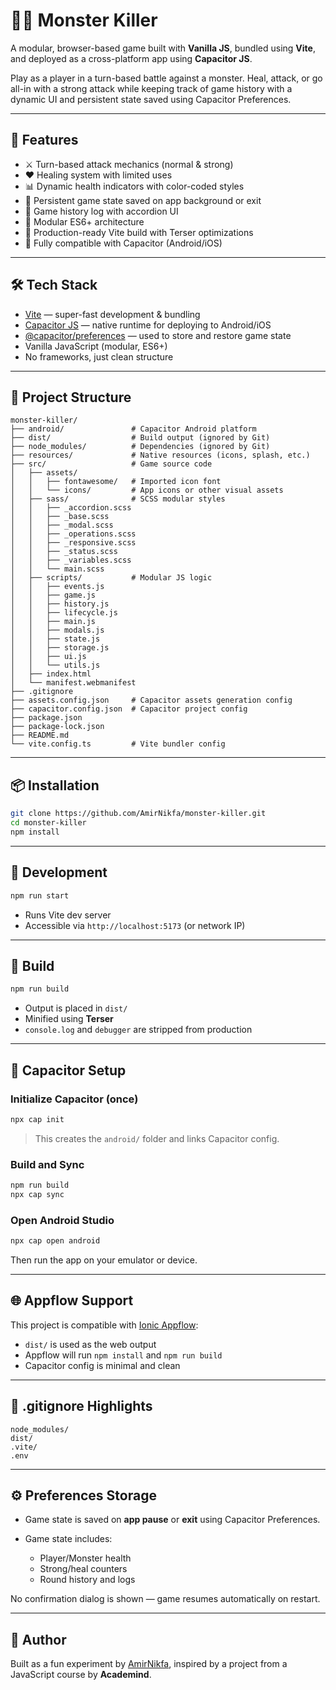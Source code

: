 # 🧟‍♂️ Monster Killer

A modular, browser-based game built with **Vanilla JS**, bundled using **Vite**, and deployed as a cross-platform app using **Capacitor JS**.

Play as a player in a turn-based battle against a monster. Heal, attack, or go all-in with a strong attack while keeping track of game history with a dynamic UI and persistent state saved using Capacitor Preferences.

---

## 🚀 Features

* ⚔️ Turn-based attack mechanics (normal & strong)
* ❤️ Healing system with limited uses
* 📊 Dynamic health indicators with color-coded styles
* 📂 Persistent game state saved on app background or exit
* 📜 Game history log with accordion UI
* 🧠 Modular ES6+ architecture
* 📆 Production-ready Vite build with Terser optimizations
* 📱 Fully compatible with Capacitor (Android/iOS)

---

## 🛠️ Tech Stack

* [Vite](https://vitejs.dev/) — super-fast development & bundling
* [Capacitor JS](https://capacitorjs.com/) — native runtime for deploying to Android/iOS
* [@capacitor/preferences](https://capacitorjs.com/docs/apis/preferences) — used to store and restore game state
* Vanilla JavaScript (modular, ES6+)
* No frameworks, just clean structure

---

## 📁 Project Structure

```
monster-killer/
├── android/               # Capacitor Android platform
├── dist/                  # Build output (ignored by Git)
├── node_modules/          # Dependencies (ignored by Git)
├── resources/             # Native resources (icons, splash, etc.)
├── src/                   # Game source code
│   ├── assets/
│   │   ├── fontawesome/   # Imported icon font
│   │   └── icons/         # App icons or other visual assets
│   ├── sass/              # SCSS modular styles
│   │   ├── _accordion.scss
│   │   ├── _base.scss
│   │   ├── _modal.scss
│   │   ├── _operations.scss
│   │   ├── _responsive.scss
│   │   ├── _status.scss
│   │   ├── _variables.scss
│   │   └── main.scss
│   ├── scripts/           # Modular JS logic
│   │   ├── events.js
│   │   ├── game.js
│   │   ├── history.js
│   │   ├── lifecycle.js
│   │   ├── main.js
│   │   ├── modals.js
│   │   ├── state.js
│   │   ├── storage.js
│   │   ├── ui.js
│   │   └── utils.js
│   ├── index.html
│   └── manifest.webmanifest
├── .gitignore
├── assets.config.json     # Capacitor assets generation config
├── capacitor.config.json  # Capacitor project config
├── package.json
├── package-lock.json
├── README.md
└── vite.config.ts         # Vite bundler config
```

---

## 📦 Installation

```bash
git clone https://github.com/AmirNikfa/monster-killer.git
cd monster-killer
npm install
```

---

## 🧪 Development

```bash
npm run start
```

* Runs Vite dev server
* Accessible via `http://localhost:5173` (or network IP)

---

## 🔨 Build

```bash
npm run build
```

* Output is placed in `dist/`
* Minified using **Terser**
* `console.log` and `debugger` are stripped from production

---

## 📱 Capacitor Setup

### Initialize Capacitor (once)

```bash
npx cap init
```

> This creates the `android/` folder and links Capacitor config.

### Build and Sync

```bash
npm run build
npx cap sync
```

### Open Android Studio

```bash
npx cap open android
```

Then run the app on your emulator or device.

---

## 🌐 Appflow Support

This project is compatible with [Ionic Appflow](https://ionic.io/appflow):

* `dist/` is used as the web output
* Appflow will run `npm install` and `npm run build`
* Capacitor config is minimal and clean

---

## 📃 .gitignore Highlights

```gitignore
node_modules/
dist/
.vite/
.env
```

---

## ⚙️ Preferences Storage

* Game state is saved on **app pause** or **exit** using Capacitor Preferences.
* Game state includes:

  * Player/Monster health
  * Strong/heal counters
  * Round history and logs

No confirmation dialog is shown — game resumes automatically on restart.

---

## 🌟 Author

Built as a fun experiment by [AmirNikfa](https://github.com/AmirNikfa), inspired by a project from a JavaScript course by **Academind**. 
